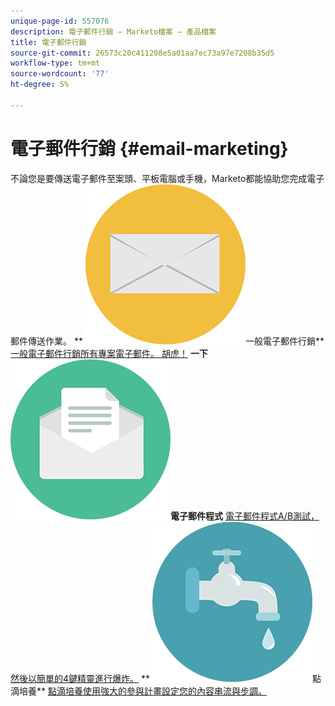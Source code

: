 ```yaml
---
unique-page-id: 557076
description: 電子郵件行銷 — Marketo檔案 — 產品檔案
title: 電子郵件行銷
source-git-commit: 26573c20c411208e5a01aa7ec73a97e7208b35d5
workflow-type: tm+mt
source-wordcount: '77'
ht-degree: 5%

---
```



# 電子郵件行銷 {#email-marketing}

不論您是要傳送電子郵件至案頭、平板電腦或手機，Marketo都能協助您完成電子郵件傳送作業。
** ![一般電子郵件行銷](assets/office-27.png)一般電子郵件行銷** [一般電子郵件行銷所有專案電子郵件。 胡虎！](https://docs.marketo.com/display/DOCS/General)     **一下![電子郵件程式](assets/chat-messages-10.png)電子郵件程式** [電子郵件程式A/B測試，然後以簡單的4鍵精靈進行爆炸。](https://docs.marketo.com/display/DOCS/Email+Programs)     ** ![點滴培養](assets/ecology-14.png)點滴培養** [點滴培養使用強大的參與計畫設定您的內容串流與步調。](https://docs.marketo.com/display/DOCS/Drip+Nurturing)
